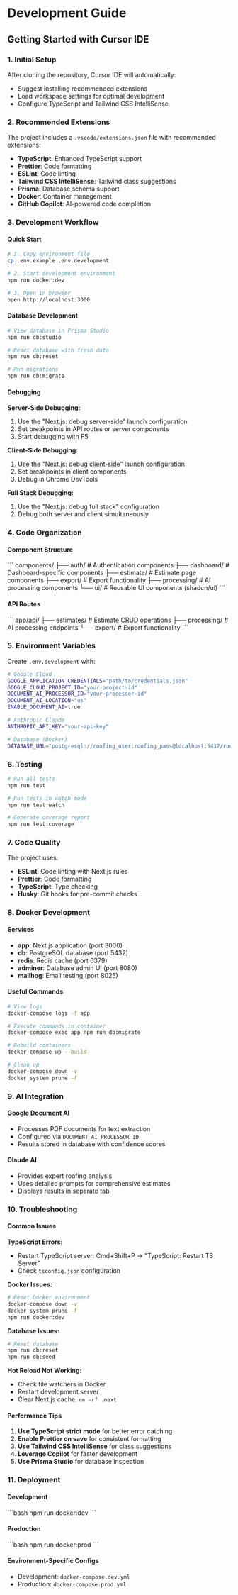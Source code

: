 # Development Guide

## Getting Started with Cursor IDE

### 1. Initial Setup

After cloning the repository, Cursor IDE will automatically:

- Suggest installing recommended extensions
- Load workspace settings for optimal development
- Configure TypeScript and Tailwind CSS IntelliSense

### 2. Recommended Extensions

The project includes a `.vscode/extensions.json` file with recommended extensions:

- **TypeScript**: Enhanced TypeScript support
- **Prettier**: Code formatting
- **ESLint**: Code linting
- **Tailwind CSS IntelliSense**: Tailwind class suggestions
- **Prisma**: Database schema support
- **Docker**: Container management
- **GitHub Copilot**: AI-powered code completion

### 3. Development Workflow

#### Quick Start

```bash
# 1. Copy environment file
cp .env.example .env.development

# 2. Start development environment
npm run docker:dev

# 3. Open in browser
open http://localhost:3000
```

#### Database Development

```bash
# View database in Prisma Studio
npm run db:studio

# Reset database with fresh data
npm run db:reset

# Run migrations
npm run db:migrate
```

#### Debugging

**Server-Side Debugging:**

1. Use the "Next.js: debug server-side" launch configuration
2. Set breakpoints in API routes or server components
3. Start debugging with F5

**Client-Side Debugging:**

1. Use the "Next.js: debug client-side" launch configuration
2. Set breakpoints in client components
3. Debug in Chrome DevTools

**Full Stack Debugging:**

1. Use the "Next.js: debug full stack" configuration
2. Debug both server and client simultaneously

### 4. Code Organization

#### Component Structure

\`\`\`
components/
├── auth/           # Authentication components
├── dashboard/      # Dashboard-specific components
├── estimate/       # Estimate page components
├── export/         # Export functionality
├── processing/     # AI processing components
└── ui/            # Reusable UI components (shadcn/ui)
\`\`\`

#### API Routes

\`\`\`
app/api/
├── estimates/      # Estimate CRUD operations
├── processing/     # AI processing endpoints
└── export/         # Export functionality
\`\`\`

### 5. Environment Variables

Create `.env.development` with:

```bash
# Google Cloud
GOOGLE_APPLICATION_CREDENTIALS="path/to/credentials.json"
GOOGLE_CLOUD_PROJECT_ID="your-project-id"
DOCUMENT_AI_PROCESSOR_ID="your-processor-id"
DOCUMENT_AI_LOCATION="us"
ENABLE_DOCUMENT_AI=true

# Anthropic Claude
ANTHROPIC_API_KEY="your-api-key"

# Database (Docker)
DATABASE_URL="postgresql://roofing_user:roofing_pass@localhost:5432/roofing_db"
```

### 6. Testing

```bash
# Run all tests
npm run test

# Run tests in watch mode
npm run test:watch

# Generate coverage report
npm run test:coverage
```

### 7. Code Quality

The project uses:

- **ESLint**: Code linting with Next.js rules
- **Prettier**: Code formatting
- **TypeScript**: Type checking
- **Husky**: Git hooks for pre-commit checks

### 8. Docker Development

#### Services

- **app**: Next.js application (port 3000)
- **db**: PostgreSQL database (port 5432)
- **redis**: Redis cache (port 6379)
- **adminer**: Database admin UI (port 8080)
- **mailhog**: Email testing (port 8025)

#### Useful Commands

```bash
# View logs
docker-compose logs -f app

# Execute commands in container
docker-compose exec app npm run db:migrate

# Rebuild containers
docker-compose up --build

# Clean up
docker-compose down -v
docker system prune -f
```

### 9. AI Integration

#### Google Document AI

- Processes PDF documents for text extraction
- Configured via `DOCUMENT_AI_PROCESSOR_ID`
- Results stored in database with confidence scores

#### Claude AI

- Provides expert roofing analysis
- Uses detailed prompts for comprehensive estimates
- Displays results in separate tab

### 10. Troubleshooting

#### Common Issues

**TypeScript Errors:**

- Restart TypeScript server: Cmd+Shift+P → "TypeScript: Restart TS Server"
- Check `tsconfig.json` configuration

**Docker Issues:**

```bash
# Reset Docker environment
docker-compose down -v
docker system prune -f
npm run docker:dev
```

**Database Issues:**

```bash
# Reset database
npm run db:reset
npm run db:seed
```

**Hot Reload Not Working:**

- Check file watchers in Docker
- Restart development server
- Clear Next.js cache: `rm -rf .next`

#### Performance Tips

1. **Use TypeScript strict mode** for better error catching
2. **Enable Prettier on save** for consistent formatting
3. **Use Tailwind CSS IntelliSense** for class suggestions
4. **Leverage Copilot** for faster development
5. **Use Prisma Studio** for database inspection

### 11. Deployment

#### Development

\`\`\`bash
npm run docker:dev
\`\`\`

#### Production

\`\`\`bash
npm run docker:prod
\`\`\`

#### Environment-Specific Configs

- Development: `docker-compose.dev.yml`
- Production: `docker-compose.prod.yml`
